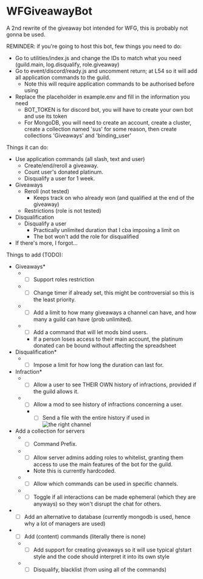 # WFGiveawayBot
A 2nd rewrite of the giveaway bot intended for WFG, this is probably not gonna be used.


REMINDER: if you're going to host this bot, few things you need to do:
* Go to utilities/index.js and change the IDs to match what you need (guild.main, log.disqualify, role.giveaway)
* Go to event/discord/ready.js and uncomment return; at L54 so it will add all application commands to the guild.
  * Note this will require application commands to be authorised before using
* Replace the placeholder in example.env and fill in the information you need
  * BOT_TOKEN is for discord bot, you will have to create your own bot and use its token
  * For MongoDB, you will need to create an account, create a cluster, create a collection named 'sus' for some reason, then create collections 'Giveaways' and 'binding_user'

Things it can do:
* Use application commands (all slash, text and user)
  * Create/end/reroll a giveaway.
  * Count user's donated platinum.
  * Disqualify a user for 1 week.
* Giveaways
  * Reroll (not tested)
    * Keeps track on who already won (and qualified at the end of the giveaway)
  * Restrictions (role is not tested)
* Disqualification
  * Disqualify a user
    * Practically unlimited duration that I cba imposing a limit on
    * The bot won't add the role for disqualified
* If there's more, I forgot...

Things to add (TODO):
* Giveaways*
  * - [ ] Support roles restriction
  * - [ ] Change timer if already set, this might be controversial so this is the least priority.
  * - [ ] Add a limit to how many giveaways a channel can have, and how many a guild can have (prob unlimited).
  * - [ ] Add a command that will let mods bind users.
    * If a person loses access to their main account, the platinum donated can be bound without affecting the spreadsheet
* Disqualification*
  * - [ ] Impose a limit for how long the duration can last for.
* Infraction*
  * - [ ] Allow a user to see THEIR OWN history of infractions, provided if the guild allows it.
  * - [ ] Allow a mod to see history of infractions concerning a user.
    * - [ ] Send a file with the entire history if used in ![the right channel](https://i.imgur.com/wBjmBZd.png)
* Add a collection for servers
  * - [ ] Command Prefix.
  * - [ ] Allow server admins adding roles to whitelist, granting them access to use the main features of the bot for the guild.
    * Note this is currently hardcoded.
  * - [ ] Allow which commands can be used in specific channels.
  * - [ ] Toggle if all interactions can be made ephemeral (which they are anyways) so they won't disrupt the chat for others.
* - [ ] Add an alternative to database (currently mongodb is used, hence why a lot of managers are used)
* - [ ] Add (content) commands (literally there is none)
  * - [ ] Add support for creating giveaways so it will use typical g!start style and the code should interpret it into its own style
  * - [ ] Disqualify, blacklist (from using all of the commands)